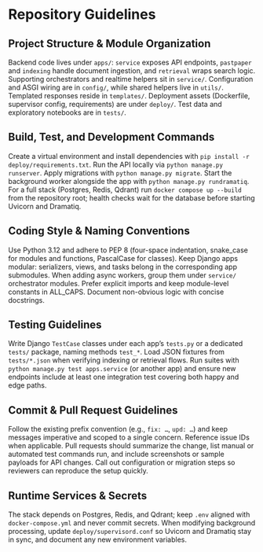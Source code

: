 # Repository Guidelines

## Project Structure & Module Organization
Backend code lives under `apps/`: `service` exposes API endpoints, `pastpaper` and `indexing` handle document ingestion, and `retrieval` wraps search logic. Supporting orchestrators and realtime helpers sit in `service/`. Configuration and ASGI wiring are in `config/`, while shared helpers live in `utils/`. Templated responses reside in `templates/`. Deployment assets (Dockerfile, supervisor config, requirements) are under `deploy/`. Test data and exploratory notebooks are in `tests/`.

## Build, Test, and Development Commands
Create a virtual environment and install dependencies with `pip install -r deploy/requirements.txt`. Run the API locally via `python manage.py runserver`. Apply migrations with `python manage.py migrate`. Start the background worker alongside the app with `python manage.py rundramatiq`. For a full stack (Postgres, Redis, Qdrant) run `docker compose up --build` from the repository root; health checks wait for the database before starting Uvicorn and Dramatiq.

## Coding Style & Naming Conventions
Use Python 3.12 and adhere to PEP 8 (four-space indentation, snake_case for modules and functions, PascalCase for classes). Keep Django apps modular: serializers, views, and tasks belong in the corresponding app submodules. When adding async workers, group them under `service/` orchestrator modules. Prefer explicit imports and keep module-level constants in ALL_CAPS. Document non-obvious logic with concise docstrings.

## Testing Guidelines
Write Django `TestCase` classes under each app’s `tests.py` or a dedicated `tests/` package, naming methods `test_*`. Load JSON fixtures from `tests/*.json` when verifying indexing or retrieval flows. Run suites with `python manage.py test apps.service` (or another app) and ensure new endpoints include at least one integration test covering both happy and edge paths.

## Commit & Pull Request Guidelines
Follow the existing prefix convention (e.g., `fix: …`, `upd: …`) and keep messages imperative and scoped to a single concern. Reference issue IDs when applicable. Pull requests should summarize the change, list manual or automated test commands run, and include screenshots or sample payloads for API changes. Call out configuration or migration steps so reviewers can reproduce the setup quickly.

## Runtime Services & Secrets
The stack depends on Postgres, Redis, and Qdrant; keep `.env` aligned with `docker-compose.yml` and never commit secrets. When modifying background processing, update `deploy/supervisord.conf` so Uvicorn and Dramatiq stay in sync, and document any new environment variables.
